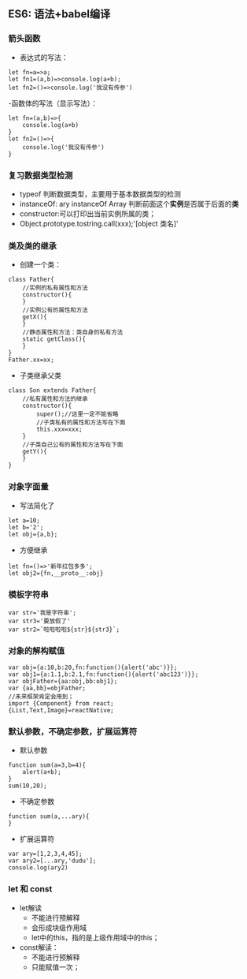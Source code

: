 ## ES6: 语法+babel编译
### 箭头函数
- 表达式的写法：
```
let fn=a=>a;
let fn1=(a,b)=>console.log(a+b);
let fn2=()=>console.log('我没有传参')
```
-函数体的写法（显示写法）：
```
let fn=(a,b)=>{
    console.log(a+b)
}
let fn2=()=>{
    console.log('我没有传参')
}
```
### 复习数据类型检测
- typeof  判断数据类型，主要用于基本数据类型的检测
- instanceOf: ary instanceOf Array 判断前面这个**实例**是否属于后面的**类**
- constructor:可以打印出当前实例所属的类；
- Object.prototype.tostring.call(xxx);'[object 类名]'
### 类及类的继承
- 创建一个类：
```
class Father{
    //实例的私有属性和方法
    constructor(){
    }
    //实例公有的属性和方法
    getX(){
    }
    //静态属性和方法：类自身的私有方法
    static getClass(){
    }
}
Father.xx=xx;
```
- 子类继承父类
```
class Son extends Father{
    //私有属性和方法的继承
    constructor(){
        super();//这里一定不能省略
        //子类私有的属性和方法写在下面
        this.xxx=xxx;
    }
    //子类自己公有的属性和方法写在下面
    getY(){
    }
}
```
### 对象字面量
- 写法简化了
```
let a=10;
let b='2';
let obj={a,b};
```
- 方便继承
```
let fn=()=>'新年红包多多';
let obj2={fn,__proto__:obj}
```
### 模板字符串
```
var str='我是字符串';
var str3='要放假了'
var str2=`啦啦啦啦${str}${str3}`;
```
### 对象的解构赋值
```
var obj={a:10,b:20,fn:function(){alert('abc')}};
var obj1={a:1.1,b:2.1,fn:function(){alert('abc123')}};
var objFather={aa:obj,bb:obj1};
var {aa,bb}=objFather;
//未来框架肯定会用到；
import {Component} from react;
{List,Text,Image}=reactNative;
```
### 默认参数，不确定参数，扩展运算符
- 默认参数
```
function sum(a=3,b=4){
    alert(a+b);
}
sum(10,20);
```
- 不确定参数
```
function sum(a,...ary){
}
```
- 扩展运算符
```
var ary=[1,2,3,4,45];
var ary2=[...ary,'dudu'];
console.log(ary2)
```
### let 和 const
- let解读
    + 不能进行预解释
    + 会形成块级作用域
    + let中的this，指的是上级作用域中的this；
- const解读：
    + 不能进行预解释
    + 只能赋值一次；
